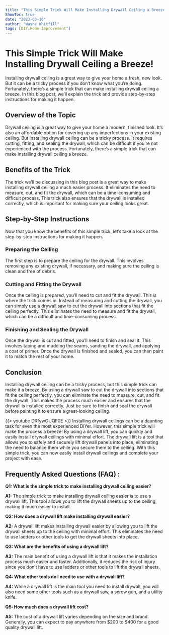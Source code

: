 ```yaml
---
title: "This Simple Trick Will Make Installing Drywall Ceiling a Breeze!"
ShowToc: true 
date: "2023-03-16"
author: "Wayne Whitfill" 
tags: [DIY,Home Improvement"]
---
```

# This Simple Trick Will Make Installing Drywall Ceiling a Breeze!

Installing drywall ceiling is a great way to give your home a fresh, new look. But it can be a tricky process if you don’t know what you’re doing. Fortunately, there’s a simple trick that can make installing drywall ceiling a breeze. In this blog post, we’ll explain the trick and provide step-by-step instructions for making it happen.

## Overview of the Topic

Drywall ceiling is a great way to give your home a modern, finished look. It’s also an affordable option for covering up any imperfections in your existing ceiling. But installing drywall ceiling can be a tricky process. It requires cutting, fitting, and sealing the drywall, which can be difficult if you’re not experienced with the process. Fortunately, there’s a simple trick that can make installing drywall ceiling a breeze.

## Benefits of the Trick

The trick we’ll be discussing in this blog post is a great way to make installing drywall ceiling a much easier process. It eliminates the need to measure, cut, and fit the drywall, which can be a time-consuming and difficult process. This trick also ensures that the drywall is installed correctly, which is important for making sure your ceiling looks great.

## Step-by-Step Instructions

Now that you know the benefits of this simple trick, let’s take a look at the step-by-step instructions for making it happen.

### Preparing the Ceiling

The first step is to prepare the ceiling for the drywall. This involves removing any existing drywall, if necessary, and making sure the ceiling is clean and free of debris.

### Cutting and Fitting the Drywall

Once the ceiling is prepared, you’ll need to cut and fit the drywall. This is where the trick comes in. Instead of measuring and cutting the drywall, you can simply use a drywall saw to cut the drywall into sections that fit the ceiling perfectly. This eliminates the need to measure and fit the drywall, which can be a difficult and time-consuming process.

### Finishing and Sealing the Drywall

Once the drywall is cut and fitted, you’ll need to finish and seal it. This involves taping and mudding the seams, sanding the drywall, and applying a coat of primer. Once the drywall is finished and sealed, you can then paint it to match the rest of your home.

## Conclusion

Installing drywall ceiling can be a tricky process, but this simple trick can make it a breeze. By using a drywall saw to cut the drywall into sections that fit the ceiling perfectly, you can eliminate the need to measure, cut, and fit the drywall. This makes the process much easier and ensures that the drywall is installed correctly. Just be sure to finish and seal the drywall before painting it to ensure a great-looking ceiling.

{{< youtube DRfywOUQF0E >}} 
Installing drywall ceilings can be a daunting task for even the most experienced DIYer. However, this simple trick will make the process a breeze! By using a drywall lift, you can quickly and easily install drywall ceilings with minimal effort. The drywall lift is a tool that allows you to safely and securely lift drywall panels into place, eliminating the need to balance them while you secure them to the ceiling. With this simple trick, you can now easily install drywall ceilings and complete your project with ease.

## Frequently Asked Questions (FAQ) :
**Q1: What is the simple trick to make installing drywall ceiling easier?**

**A1:** The simple trick to make installing drywall ceiling easier is to use a drywall lift. This tool allows you to lift the drywall sheets up to the ceiling, making it much easier to install.

**Q2: How does a drywall lift make installing drywall easier?**

**A2:** A drywall lift makes installing drywall easier by allowing you to lift the drywall sheets up to the ceiling with minimal effort. This eliminates the need to use ladders or other tools to get the drywall sheets into place.

**Q3: What are the benefits of using a drywall lift?**

**A3:** The main benefit of using a drywall lift is that it makes the installation process much easier and faster. Additionally, it reduces the risk of injury since you don’t have to use ladders or other tools to lift the drywall sheets.

**Q4: What other tools do I need to use with a drywall lift?**

**A4:** While a drywall lift is the main tool you need to install drywall, you will also need some other tools such as a drywall saw, a screw gun, and a utility knife.

**Q5: How much does a drywall lift cost?**

**A5:** The cost of a drywall lift varies depending on the size and brand. Generally, you can expect to pay anywhere from $200 to $400 for a good quality drywall lift.






